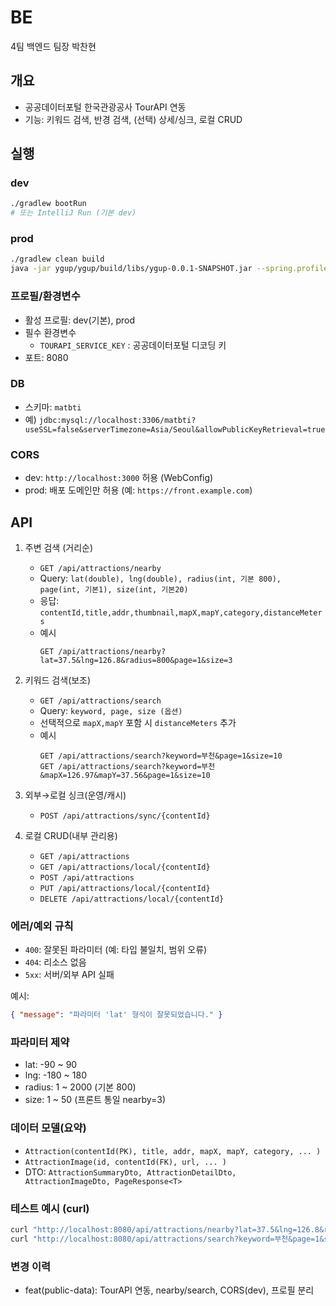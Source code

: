 # BE
4팀 백엔드 팀장 박찬현

## 개요
- 공공데이터포털 한국관광공사 TourAPI 연동
- 기능: 키워드 검색, 반경 검색, (선택) 상세/싱크, 로컬 CRUD

## 실행
### dev
```bash
./gradlew bootRun
# 또는 IntelliJ Run (기본 dev)
```

### prod
```bash
./gradlew clean build
java -jar ygup/ygup/build/libs/ygup-0.0.1-SNAPSHOT.jar --spring.profiles.active=prod
```

### 프로필/환경변수
- 활성 프로필: dev(기본), prod  
- 필수 환경변수  
  - `TOURAPI_SERVICE_KEY` : 공공데이터포털 디코딩 키  
- 포트: 8080  

### DB
- 스키마: `matbti`  
- 예) `jdbc:mysql://localhost:3306/matbti?useSSL=false&serverTimezone=Asia/Seoul&allowPublicKeyRetrieval=true`  

### CORS
- dev: `http://localhost:3000` 허용 (WebConfig)  
- prod: 배포 도메인만 허용 (예: `https://front.example.com`)  

## API
1) 주변 검색 (거리순)  
   - `GET /api/attractions/nearby`  
   - Query: `lat(double), lng(double), radius(int, 기본 800), page(int, 기본1), size(int, 기본20)`  
   - 응답: `contentId,title,addr,thumbnail,mapX,mapY,category,distanceMeters`  
   - 예시  
     ```
     GET /api/attractions/nearby?lat=37.5&lng=126.8&radius=800&page=1&size=3
     ```

2) 키워드 검색(보조)  
   - `GET /api/attractions/search`  
   - Query: `keyword, page, size (옵션)`  
   - 선택적으로 `mapX,mapY` 포함 시 `distanceMeters` 추가  
   - 예시  
     ```
     GET /api/attractions/search?keyword=부천&page=1&size=10
     GET /api/attractions/search?keyword=부천&mapX=126.97&mapY=37.56&page=1&size=10
     ```

3) 외부→로컬 싱크(운영/캐시)  
   - `POST /api/attractions/sync/{contentId}`  

4) 로컬 CRUD(내부 관리용)  
   - `GET /api/attractions`  
   - `GET /api/attractions/local/{contentId}`  
   - `POST /api/attractions`  
   - `PUT /api/attractions/local/{contentId}`  
   - `DELETE /api/attractions/local/{contentId}`  

### 에러/예외 규칙
- `400`: 잘못된 파라미터 (예: 타입 불일치, 범위 오류)  
- `404`: 리소스 없음  
- `5xx`: 서버/외부 API 실패  

예시:
```json
{ "message": "파라미터 'lat' 형식이 잘못되었습니다." }
```

### 파라미터 제약
- lat: -90 ~ 90  
- lng: -180 ~ 180  
- radius: 1 ~ 2000 (기본 800)  
- size: 1 ~ 50 (프론트 통일 nearby=3)  

### 데이터 모델(요약)
- `Attraction(contentId(PK), title, addr, mapX, mapY, category, ... )`  
- `AttractionImage(id, contentId(FK), url, ... )`  
- DTO: `AttractionSummaryDto, AttractionDetailDto, AttractionImageDto, PageResponse<T>`  

### 테스트 예시 (curl)
```bash
curl "http://localhost:8080/api/attractions/nearby?lat=37.5&lng=126.8&radius=800&page=1&size=3"
curl "http://localhost:8080/api/attractions/search?keyword=부천&page=1&size=10"
```

### 변경 이력
- feat(public-data): TourAPI 연동, nearby/search, CORS(dev), 프로필 분리

